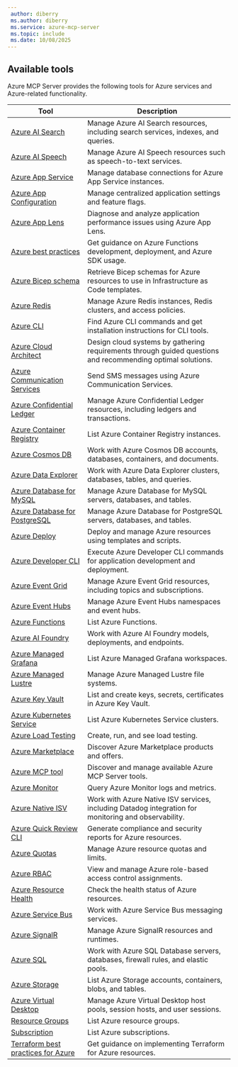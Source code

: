 ```yaml
---
 author: diberry
 ms.author: diberry
 ms.service: azure-mcp-server
 ms.topic: include
 ms.date: 10/08/2025
---
```


## Available tools

Azure MCP Server provides the following tools for Azure services and Azure-related functionality.

| Tool |  Description |
|------|--------------|
| [Azure AI Search](../../tools/ai-search.md) | Manage Azure AI Search resources, including search services, indexes, and queries. |
| [Azure AI Speech](../../tools/ai-services-speech.md) | Manage Azure AI Speech resources such as speech-to-text services. |
| [Azure App Service](../../tools/azure-app-service.md) | Manage database connections for Azure App Service instances. |
| [Azure App Configuration](../../tools/app-configuration.md) | Manage centralized application settings and feature flags. |
| [Azure App Lens](../../tools/azure-app-lens.md) | Diagnose and analyze application performance issues using Azure App Lens. |
| [Azure best practices](../../tools/azure-best-practices.md) | Get guidance on Azure Functions development, deployment, and Azure SDK usage. |
| [Azure Bicep schema](../../tools/azure-bicep-schema.md) | Retrieve Bicep schemas for Azure resources to use in Infrastructure as Code templates. |
| [Azure Redis](../../tools/azure-cache-for-redis.md) | Manage Azure Redis instances, Redis clusters, and access policies. |
| [Azure CLI](../../tools/azure-cli.md) | Find Azure CLI commands and get installation instructions for CLI tools. |
| [Azure Cloud Architect](../../tools/azure-cloud-architect.md) | Design cloud systems by gathering requirements through guided questions and recommending optimal solutions. |
| [Azure Communication Services](../../tools/azure-communications.md) | Send SMS messages using Azure Communication Services. |
| [Azure Confidential Ledger](../../tools/azure-confidential-ledger.md) | Manage Azure Confidential Ledger resources, including ledgers and transactions. |
| [Azure Container Registry](../../tools/azure-container-registry.md) | List Azure Container Registry instances. |
| [Azure Cosmos DB](../../tools/cosmos-db.md) | Work with Azure Cosmos DB accounts, databases, containers, and documents. |
| [Azure Data Explorer](../../tools/azure-data-explorer.md) | Work with Azure Data Explorer clusters, databases, tables, and queries. |
| [Azure Database for MySQL](../../tools/azure-mysql.md) | Manage Azure Database for MySQL servers, databases, and tables. |
| [Azure Database for PostgreSQL](../../tools/postgresql.md) | Manage Azure Database for PostgreSQL servers, databases, and tables.  |
| [Azure Deploy](../../tools/azure-deploy.md) | Deploy and manage Azure resources using templates and scripts. |
| [Azure Developer CLI](../../tools/azure-developer-cli.md) | Execute Azure Developer CLI commands for application development and deployment. |
| [Azure Event Grid](../../tools/azure-event-grid.md) | Manage Azure Event Grid resources, including topics and subscriptions. |
| [Azure Event Hubs](../../tools/azure-event-hubs.md) | Manage Azure Event Hubs namespaces and event hubs. |
| [Azure Functions](../../tools/azure-functions.md) | List Azure Functions. |
| [Azure AI Foundry](../../tools/azure-foundry.md) | Work with Azure AI Foundry models, deployments, and endpoints. |
| [Azure Managed Grafana](../../tools/azure-grafana.md) | List Azure Managed Grafana workspaces.|
| [Azure Managed Lustre](../../tools/azure-managed-lustre.md) | Manage Azure Managed Lustre file systems. |
| [Azure Key Vault](../../tools/azure-key-vault.md) | List and create keys, secrets, certificates in Azure Key Vault. |
| [Azure Kubernetes Service](../../tools/azure-kubernetes.md) | List Azure Kubernetes Service clusters. |
| [Azure Load Testing](../../tools/azure-load-testing.md) | Create, run, and see load testing. |
| [Azure Marketplace](../../tools/azure-marketplace.md) | Discover Azure Marketplace products and offers. |
| [Azure MCP tool](../../tools/azure-mcp-tool.md) | Discover and manage available Azure MCP Server tools. |
| [Azure Monitor](../../tools/monitor.md) | Query Azure Monitor logs and metrics. |
| [Azure Native ISV](../../tools/azure-native-isv.md) | Work with Azure Native ISV services, including Datadog integration for monitoring and observability. |
| [Azure Quick Review CLI](../../tools/azure-compliance-quick-review.md) | Generate compliance and security reports for Azure resources. |
| [Azure Quotas](../../tools/azure-quotas.md) | Manage Azure resource quotas and limits. |
| [Azure RBAC](../../tools/azure-rbac.md) | View and manage Azure role-based access control assignments. |
| [Azure Resource Health](../../tools/azure-health-resource.md) | Check the health status of Azure resources. |
| [Azure Service Bus](../../tools/service-bus.md) | Work with Azure Service Bus messaging services. |
| [Azure SignalR](../../tools/azure-signalr.md) | Manage Azure SignalR resources and runtimes. |
| [Azure SQL](../../tools/azure-sql.md) | Work with Azure SQL Database servers, databases, firewall rules, and elastic pools. |
| [Azure Storage](../../tools/storage.md) | List Azure Storage accounts, containers, blobs, and tables. |
| [Azure Virtual Desktop](../../tools/azure-virtual-desktop.md) | Manage Azure Virtual Desktop host pools, session hosts, and user sessions. |
| [Resource Groups](../../tools/resource-group.md) | List Azure resource groups. |
| [Subscription](../../tools/subscription.md) | List Azure subscriptions. |
| [Terraform best practices for Azure](../../tools/azure-terraform-best-practices.md) | Get guidance on implementing Terraform for Azure resources. |
